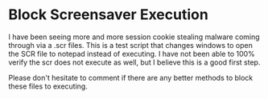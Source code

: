 # Block Screensaver Execution
I have been seeing more and more session cookie stealing malware coming through via a .scr files. This is a test script that changes windows to open the SCR file to notepad instead of executing. I have not been able to 100% verify the scr does not execute as well, but I believe this is a good first step. 


Please don't hesitate to comment if there are any better methods to block these files to executing. 

